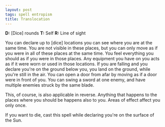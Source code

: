 ```yaml
---
layout: post
tags: spell entropism
title: Translocation
---
```

<b>D:</b> [Dice] rounds <b>T:</b> Self <b>R:</b> Line of sight

You can declare up to [dice] locations you can see where you are at the same time. You are not visible in these places, but you can only move as if you were in all of these places at the same time. You feel everything you should as if you were in those places. Any equipment you have on you acts as if it were worn or used in those locations. If you are falling and you declare you're on the ground below you, you land on the ground, while you're still in the air. You can open a door from afar by moving as if a door were in front of you. You can swing a sword at one enemy, and have multiple enemies struck by the same blade.

This, of course, is also applicable in reverse. Anything that happens to the places where you should be happens also to you. Areas of effect affect you only once.

If you want to die, cast this spell while declaring you're on the surface of the Sun.
